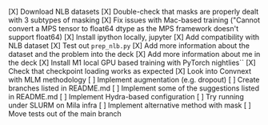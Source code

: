 [X] Download NLB datasets
[X] Double-check that masks are properly dealt with 3 subtypes of masking
[X] Fix issues with Mac-based training ("Cannot convert a MPS tensor to float64 dtype as the MPS framework doesn't support float64)
[X] Install ipython locally, jupyter
[X] Add compatibility with NLB dataset
[X] Test out `prep_nlb.py`
[X] Add more information about the dataset and the problem into the deck
[X] Add more information about me in the deck
[X] Install M1 local GPU based training with PyTorch nightlies``
[X] Check that checkpoint loading works as expected
[X] Look into Convnext with MLM methodology
[ ] Implement augmentation (e.g. dropout)
[ ] Create branches listed in README.md
[ ] Implement some of the suggestions listed in README.md
[ ] Implement Hydra-based configuration
[ ] Try running under SLURM on Mila infra
[ ] Implement alternative method with mask
[ ] Move tests out of the main branch